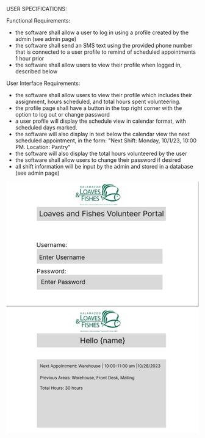 USER SPECIFICATIONS:

Functional Requirements:

- the software shall allow a user to log in using a profile created by the admin (see admin page)
- the software shall send an SMS text using the provided phone number that is connected to a user profile to remind of scheduled appointments 1 hour prior
- the software shall allow users to view their profile when logged in, described below

User Interface Requirements:
- the software shall allow users to view their profile which includes their assignment, hours scheduled, and total hours spent volunteering.
- the profile page shall have a button in the top right corner with the option to log out or change password
- a user profile will display the schedule view in calendar format, with scheduled days marked. 
- the software will also display in text below the calendar view the next scheduled appointment, in the form: "Next Shift: Monday, 10/1/23, 10:00 PM. Location: Pantry"
- the software will also display the total hours volunteered by the user
- the software shall allow users to change their password if desired
- all shift information will be input by the admin and stored in a database (see admin page)


![Login](login.png)
![Profile](profile.png)
